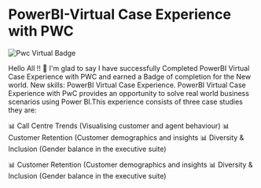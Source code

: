# PowerBI-Virtual Case Experience with PWC

![Pwc Virtual Badge](https://user-images.githubusercontent.com/97601236/209352130-b1c5698b-a260-4a7f-af91-0c663d0b98f8.png)

Hello All !! 👋
I'm glad to say I have successfully Completed PowerBI Virtual Case Experience with PWC and earned a Badge of completion for the New world. New skills: PowerBI Virtual Case Experience.
PowerBI Virtual Case Experience with PwC provides an opportunity to solve real world business scenarios using Power BI.This experience consists of three case studies they are:

📊 Call Centre Trends (Visualising customer and agent behaviour)
📊 Customer Retention (Customer demographics and insights
📊 Diversity & Inclusion (Gender balance in the executive suite)








📊 Customer Retention (Customer demographics and insights
📊 Diversity & Inclusion (Gender balance in the executive suite)

